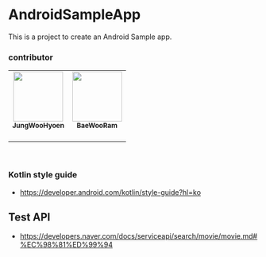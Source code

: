 # AndroidSampleApp
This is a project to create an Android Sample app.

### contributor
<table><tr>         
  <td align="center"><a href="https://github.com/woohyun-jeong"><img src="https://avatars.githubusercontent.com/u/55433351?v=4?s=100" width="100px;" alt=""/>         <br /><sub><b>JungWooHyoen</b><br></sub></a><br /></td>
  <td align="center"><a href="https://github.com/BaeWooRam"><img src="https://avatars.githubusercontent.com/u/41356481?v=4?s=100" width="100px;" alt=""/>         <br /><sub><b>BaeWooRam</b><br></sub></a><br /></td>
</table><br/>


### Kotlin style guide
- https://developer.android.com/kotlin/style-guide?hl=ko

## Test API
- https://developers.naver.com/docs/serviceapi/search/movie/movie.md#%EC%98%81%ED%99%94
